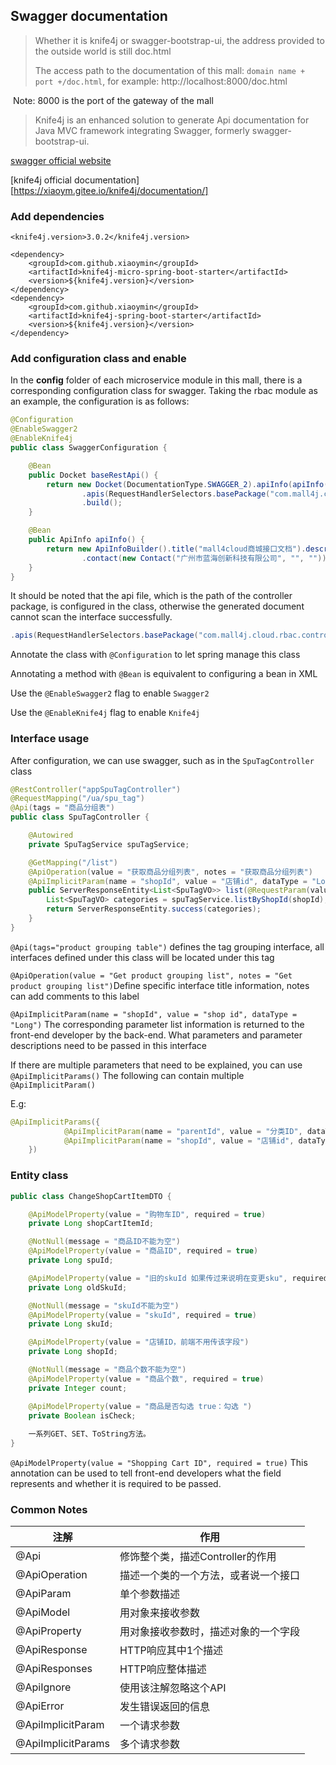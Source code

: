 ## Swagger documentation

> Whether it is knife4j or swagger-bootstrap-ui, the address provided to the outside world is still doc.html
>
> The access path to the documentation of this mall: `domain name + port +/doc.html`, for example: http://localhost:8000/doc.html

​ Note: 8000 is the port of the gateway of the mall

> Knife4j is an enhanced solution to generate Api documentation for Java MVC framework integrating Swagger, formerly swagger-bootstrap-ui.

[swagger official website](https://swagger.io/)

[knife4j official documentation][https://xiaoym.gitee.io/knife4j/documentation/]

### Add dependencies

```
<knife4j.version>3.0.2</knife4j.version>

<dependency>
	<groupId>com.github.xiaoymin</groupId>
	<artifactId>knife4j-micro-spring-boot-starter</artifactId>
	<version>${knife4j.version}</version>
</dependency>
<dependency>
	<groupId>com.github.xiaoymin</groupId>
	<artifactId>knife4j-spring-boot-starter</artifactId>
	<version>${knife4j.version}</version>
</dependency>
```

### Add configuration class and enable

In the **config** folder of each microservice module in this mall, there is a corresponding configuration class for swagger. Taking the rbac module as an example, the configuration is as follows:

```java
@Configuration
@EnableSwagger2
@EnableKnife4j
public class SwaggerConfiguration {

	@Bean
	public Docket baseRestApi() {
		return new Docket(DocumentationType.SWAGGER_2).apiInfo(apiInfo()).select()
				.apis(RequestHandlerSelectors.basePackage("com.mall4j.cloud.rbac.controller")).paths(PathSelectors.any())
				.build();
	}

	@Bean
	public ApiInfo apiInfo() {
		return new ApiInfoBuilder().title("mall4cloud商城接口文档").description("mall4cloud商城接口文档Swagger版").termsOfServiceUrl("")
				.contact(new Contact("广州市蓝海创新科技有限公司", "", "")).version("1.0").build();
	}
}
```

It should be noted that the api file, which is the path of the controller package, is configured in the class, otherwise the generated document cannot scan the interface successfully.

```java
.apis(RequestHandlerSelectors.basePackage("com.mall4j.cloud.rbac.controller"))
```

Annotate the class with `@Configuration` to let spring manage this class

Annotating a method with `@Bean` is equivalent to configuring a bean in XML

Use the `@EnableSwagger2` flag to enable `Swagger2`

Use the `@EnableKnife4j` flag to enable `Knife4j`

### Interface usage

After configuration, we can use swagger, such as in the `SpuTagController` class

```java
@RestController("appSpuTagController")
@RequestMapping("/ua/spu_tag")
@Api(tags = "商品分组表")
public class SpuTagController {

    @Autowired
    private SpuTagService spuTagService;

    @GetMapping("/list")
    @ApiOperation(value = "获取商品分组列表", notes = "获取商品分组列表")
    @ApiImplicitParam(name = "shopId", value = "店铺id", dataType = "Long")
    public ServerResponseEntity<List<SpuTagVO>> list(@RequestParam(value = "shopId", defaultValue = "0") Long shopId) {
        List<SpuTagVO> categories = spuTagService.listByShopId(shopId);
        return ServerResponseEntity.success(categories);
    }
}
```

`@Api(tags="product grouping table")` defines the tag grouping interface, all interfaces defined under this class will be located under this tag

`@ApiOperation(value = "Get product grouping list", notes = "Get product grouping list")`Define specific interface title information, notes can add comments to this label

`@ApiImplicitParam(name = "shopId", value = "shop id", dataType = "Long")` The corresponding parameter list information is returned to the front-end developer by the back-end. What parameters and parameter descriptions need to be passed in this interface

If there are multiple parameters that need to be explained, you can use `@ApiImplicitParams()` The following can contain multiple `@ApiImplicitParam()`

E.g:

```java
@ApiImplicitParams({
            @ApiImplicitParam(name = "parentId", value = "分类ID", dataType = "Long"),
            @ApiImplicitParam(name = "shopId", value = "店铺id", dataType = "Long")
    })
```

### Entity class

```java
public class ChangeShopCartItemDTO {

    @ApiModelProperty(value = "购物车ID", required = true)
    private Long shopCartItemId;

    @NotNull(message = "商品ID不能为空")
    @ApiModelProperty(value = "商品ID", required = true)
    private Long spuId;

    @ApiModelProperty(value = "旧的skuId 如果传过来说明在变更sku", required = true)
    private Long oldSkuId;

    @NotNull(message = "skuId不能为空")
    @ApiModelProperty(value = "skuId", required = true)
    private Long skuId;

    @ApiModelProperty(value = "店铺ID，前端不用传该字段")
    private Long shopId;

    @NotNull(message = "商品个数不能为空")
    @ApiModelProperty(value = "商品个数", required = true)
    private Integer count;

    @ApiModelProperty(value = "商品是否勾选 true：勾选 ")
    private Boolean isCheck;
    
    一系列GET、SET、ToString方法。
}
```

`@ApiModelProperty(value = "Shopping Cart ID", required = true)` This annotation can be used to tell front-end developers what the field represents and whether it is required to be passed.

### Common Notes

| 注解               | 作用                                 |
| ------------------ | ------------------------------------ |
| @Api               | 修饰整个类，描述Controller的作用     |
| @ApiOperation      | 描述一个类的一个方法，或者说一个接口 |
| @ApiParam          | 单个参数描述                         |
| @ApiModel          | 用对象来接收参数                     |
| @ApiProperty       | 用对象接收参数时，描述对象的一个字段 |
| @ApiResponse       | HTTP响应其中1个描述                  |
| @ApiResponses      | HTTP响应整体描述                     |
| @ApiIgnore         | 使用该注解忽略这个API                |
| @ApiError          | 发生错误返回的信息                   |
| @ApiImplicitParam  | 一个请求参数                         |
| @ApiImplicitParams | 多个请求参数                         |
